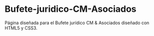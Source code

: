 # Bufete-juridico-CM-Asociados
Página diseñada para el Bufete jurídico CM &amp; Asociados diseñado con HTML5 y CSS3.

